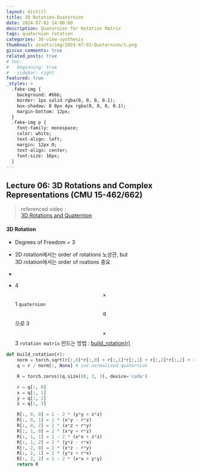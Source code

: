 ```yaml
---
layout: distill
title: 3D Rotation-Quaternion
date: 2024-07-02 14:00:00
description: Quaternion for Rotation Matrix
tags: quaternion rotation
categories: 3d-view-synthesis
thumbnail: assets/img/2024-07-03-Quaternion/1.png
giscus_comments: true
related_posts: true
# toc:
#   beginning: true
#   sidebar: right
featured: true
_styles: >
  .fake-img {
    background: #bbb;
    border: 1px solid rgba(0, 0, 0, 0.1);
    box-shadow: 0 0px 4px rgba(0, 0, 0, 0.1);
    margin-bottom: 12px;
  }
  .fake-img p {
    font-family: monospace;
    color: white;
    text-align: left;
    margin: 12px 0;
    text-align: center;
    font-size: 16px;
  }
---
```


## Lecture 06: 3D Rotations and Complex Representations (CMU 15-462/662)

> referenced video :  
[3D Rotations and Quaternion](https://www.youtube.com/watch?v=YF5ZUlKxSgE&list=PL9_jI1bdZmz2emSh0UQ5iOdT2xRHFHL7E&index=7)

#### 3D Rotation

- Degrees of Freedom = 3 

- 2D rotation에서는 order of rotations 노상관, but  
3D rotation에서는 order of roations 중요

- 


- 4 $$\times$$ 1 `quaternion` $$q$$ 으로 3 $$\times$$ 3 `rotation matrix` 만드는 방법 : [build_rotation(r)](https://github.com/graphdeco-inria/gaussian-splatting/blob/b2ada78a779ba0455dfdc2b718bdf1726b05a1b6/utils/general_utils.py#L78)  
```Python
def build_rotation(r):
    norm = torch.sqrt(r[:,0]*r[:,0] + r[:,1]*r[:,1] + r[:,2]*r[:,2] + r[:,3]*r[:,3])
    q = r / norm[:, None] # use normalized quaternion

    R = torch.zeros((q.size(0), 3, 3), device='cuda')

    r = q[:, 0]
    x = q[:, 1]
    y = q[:, 2]
    z = q[:, 3]

    R[:, 0, 0] = 1 - 2 * (y*y + z*z)
    R[:, 0, 1] = 2 * (x*y - r*z)
    R[:, 0, 2] = 2 * (x*z + r*y)
    R[:, 1, 0] = 2 * (x*y + r*z)
    R[:, 1, 1] = 1 - 2 * (x*x + z*z)
    R[:, 1, 2] = 2 * (y*z - r*x)
    R[:, 2, 0] = 2 * (x*z - r*y)
    R[:, 2, 1] = 2 * (y*z + r*x)
    R[:, 2, 2] = 1 - 2 * (x*x + y*y)
    return R
```